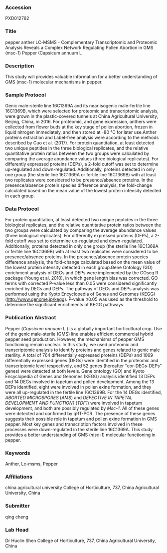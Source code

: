 ### Accession
PXD012762

### Title
pepper anther LC-MSMS -  Complementary Transcriptomic and Proteomic Analysis Reveals a Complex Network Regulating Pollen Abortion in GMS (msc-1) Pepper (Capsicum annuum L

### Description
This study will provides valuable information for a better understanding of GMS (msc-1) molecular mechanisms in pepper.

### Sample Protocol
Genic male-sterile line 16C1369A and its near isogenic male-fertile line 16C1369B, which were selected for proteomic and transcriptomic analysis, were grown in the plastic-covered tunnels at China Agricultural University, Beijing, China, in 2016. For proteomic, and gene expression, anthers were collected from flower buds at the key stage of pollen abortion, frozen in liquid nitrogen immediately, and then stored at -80 °C for later use.Anther proteins extraction and Label-free analysis were according to the methods described by Guo et al. (2017). For protein quantitation, at least detected two unique peptides in the three biological replicates, and the relative quantitative protein ratios between the two groups were calculated by comparing the average abundance values (three biological replicates). For differently expressed proteins (DEPs), a 2-fold cutoff was set to determine up-regulated and down-regulated. Additionally, proteins detected in only one group (the sterile line 16C1369A or fertile line 16C1369B) with at least two replicates were considered to be presence/absence proteins. In the presence/absence protein species difference analysis, the fold-change calculated based on the mean value of the lowest protein intensity detected in each group.

### Data Protocol
For protein quantitation, at least detected two unique peptides in the three biological replicates, and the relative quantitative protein ratios between the two groups were calculated by comparing the average abundance values (three biological replicates). For differently expressed proteins (DEPs), a 2-fold cutoff was set to determine up-regulated and down-regulated. Additionally, proteins detected in only one group (the sterile line 16C1369A or fertile line 16C1369B) with at least two replicates were considered to be presence/absence proteins. In the presence/absence protein species difference analysis, the fold-change calculated based on the mean value of the lowest protein intensity detected in each group.Gene Ontology (GO) enrichment analysis of DEGs and DEPs were implemented by the GOseq R package (Young et al. 2010), in which gene length bias was corrected. GO terms with corrected P-value less than 0.05 were considered significantly enriched by DEGs and DEPs. The pathway of DEGs and DEPs analysis was performed using the Kyoto Encyclopedia of Genes and Genomes (KEGG) (http://www.genome.jp/kegg). P-value ≤0.05 was used as the threshold to determine the significant enrichments of KEGG pathways.

### Publication Abstract
Pepper (<i>Capsicum annuum</i> L.) is a globally important horticultural crop. Use of the genic male-sterile (GMS) line enables efficient commercial hybrid pepper seed production. However, the mechanisms of pepper GMS functioning remain unclear. In this study, we used proteomic and transcriptomic analysis to identify proteins and genes related to genic male sterility. A total of 764 differentially expressed proteins (DEPs) and 1069 differentially expressed genes (DEGs) were identified in the proteomic and transcriptomic level respectively, and 52 genes (hereafter "cor-DEGs-DEPs" genes) were detected at both levels. Gene ontology (GO) and Kyoto Encyclopedia of Genes and Genomes (KEGG) analysis identified 13 DEPs and 14 DEGs involved in tapetum and pollen development. Among the 13 DEPs identified, eight were involved in pollen exine formation, and they were all up-regulated in the fertile line 16C1369B. For the 14 DEGs identified, <i>ABORTED MICROSPORES</i> (<i>AMS</i>) and <i>DEFECTIVE IN TAPETAL DEVELOPMENT AND FUNCTION1</i> (<i>TDF1</i>) were involved in tapetum development, and both are possibly regulated by <i>Msc-1</i>. All of these genes were detected and confirmed by qRT-PCR. The presence of these genes suggests their possible role in tapetum and pollen exine formation in GMS pepper. Most key genes and transcription factors involved in these processes were down-regulated in the sterile line 16C1369A. This study provides a better understanding of GMS (<i>msc-1</i>) molecular functioning in pepper.

### Keywords
Anther, Lc-msms, Pepper

### Affiliations
china agricultural university
College of Horticulture, 737, China Agricultural University, China

### Submitter
qing cheng

### Lab Head
Dr Huolin Shen
College of Horticulture, 737, China Agricultural University, China


